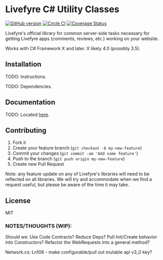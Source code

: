 # Livefyre C# Utility Classes
[![GitHub version](https://badge.fury.io/gh/livefyre%2Flivefyre-csharp-utils.png)](http://badge.fury.io/gh/livefyre%2Flivefyre-csharp-utils)
[![Circle CI](https://circleci.com/gh/Livefyre/livefyre-csharp.png?style=badge)](https://circleci.com/gh/Livefyre/livefyre-csharp-utils)
[![Coverage Status](https://img.shields.io/coveralls/Livefyre/livefyre-csharp-utils.svg)](https://coveralls.io/r/Livefyre/livefyre-csharp-utils)

Livefyre's official library for common server-side tasks necessary for getting Livefyre apps (comments, reviews, etc.) working on your website.

Works with C# Framework X and later. X likely 4.0 (possibly 3.5).

## Installation

TODO: Instructions.

TODO: Dependencies.

## Documentation

TODO: Located [here](http://answers.livefyre.com/developers/libraries).

## Contributing

1. Fork it
2. Create your feature branch (`git checkout -b my-new-feature`)
3. Commit your changes (`git commit -am 'Add some feature'`)
4. Push to the branch (`git push origin my-new-feature`)
5. Create new Pull Request

Note: any feature update on any of Livefyre's libraries will need to be reflected on all libraries. We will try and accommodate when we find a request useful, but please be aware of the time it may take.

## License

MIT



### NOTES/THOUGHTS (WIP):

Should we:
	Use Code Contracts?
	Reduce Deps?
	Pull Init/Create behavior into Constructors?
	Refactor the WebRequests into a general method?


Network.cs: 
	Ln106 - make configurable/pull out mutable api v3_0 key?



 